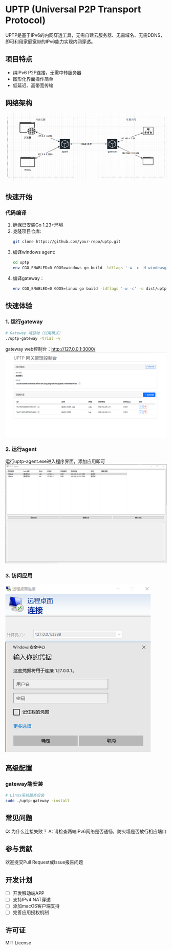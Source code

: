 # UPTP (Universal P2P Transport Protocol)

UPTP是基于IPv6的内网穿透工具，无需自建云服务器、无需域名、无需DDNS，即可利用家庭宽带的IPv6能力实现内网穿透。

## 项目特点

- 纯IPv6 P2P连接，无需中转服务器
- 图形化界面操作简单
- 低延迟、高带宽传输

## 网络架构
![架构图](docs/images/architecture.png)

## 快速开始

### 代码编译

1. 确保已安装Go 1.23+环境
2. 克隆项目仓库:
   ```bash
   git clone https://github.com/your-repo/uptp.git
   ```
3. 编译windows agent:
   ```bash
   cd uptp
   env CGO_ENABLED=0 GOOS=windows go build -ldflags '-w -c -H windowsgui' -o dist/uptp-agent_windows-amd64.exe ./agent/windows
   ```
4. 编译gateway：
   ```bash
   env CGO_ENABLED=0 GOOS=linux go build -ldflags '-w -c' -o dist/uptp-gateway_linux-amd64 ./gateway/cmd
   ```

## 快速体验

### 1. 运行gateway
```bash
# Gateway 端启动（试用模式）
./uptp-gateway -trial -v
```
gateway web控制台：http://127.0.0.1:3000/
![gateway web控制台](docs/images/gateway-web.png)

### 2. 运行agent
运行uptp-agent.exe进入程序界面，添加应用即可
![windows agent](docs/images/agent-win.png)

### 3. 访问应用
![app test](docs/images/app-test-3389.png)

## 高级配置

### gateway端安装
```bash
# Linux系统服务安装
sudo ./uptp-gateway -install
```


## 常见问题

Q: 为什么连接失败？
A: 请检查两端IPv6网络是否通畅，防火墙是否放行相应端口

## 参与贡献
欢迎提交Pull Request或Issue报告问题

## 开发计划

- [ ] 开发移动端APP
- [ ] 支持IPv4 NAT穿透
- [ ] 添加macOS客户端支持
- [ ] 完善应用授权机制

## 许可证
MIT License